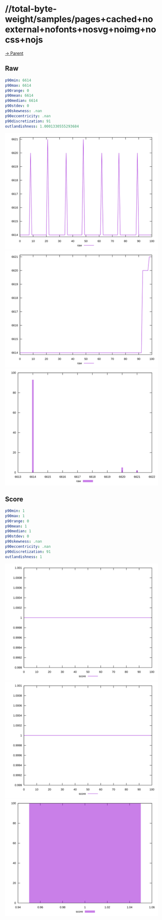 
# //total-byte-weight/samples/pages+cached+noexternal+nofonts+nosvg+noimg+nocss+nojs

[→ Parent](../..)


## Raw


```yaml
p90min: 6614
p90max: 6614
p90range: 0
p90mean: 6614
p90median: 6614
p90stdev: 0
p90skewness: .nan
p90eccentricity: .nan
p90discretization: 91
outlandishness: 1.0001330555293684

```

![PLOT: raw-values](./raw/values.svg)![PLOT: raw-sorted](./raw/sorted.svg)![PLOT: raw-histogram](./raw/histogram.svg)
## Score


```yaml
p90min: 1
p90max: 1
p90range: 0
p90mean: 1
p90median: 1
p90stdev: 0
p90skewness: .nan
p90eccentricity: .nan
p90discretization: 91
outlandishness: 1

```

![PLOT: score-values](./score/values.svg)![PLOT: score-sorted](./score/sorted.svg)![PLOT: score-histogram](./score/histogram.svg)